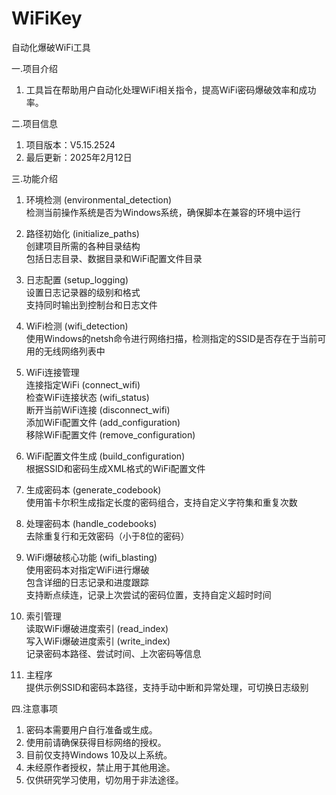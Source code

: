 # WiFiKey
自动化爆破WiFi工具

一.项目介绍
1. 工具旨在帮助用户自动化处理WiFi相关指令，提高WiFi密码爆破效率和成功率。

二.项目信息
1. 项目版本：V5.15.2524
2. 最后更新：2025年2月12日

三.功能介绍
1. 环境检测 (environmental_detection)<br>
检测当前操作系统是否为Windows系统，确保脚本在兼容的环境中运行

2. 路径初始化 (initialize_paths)<br>
创建项目所需的各种目录结构<br>
包括日志目录、数据目录和WiFi配置文件目录

3. 日志配置 (setup_logging)<br>
设置日志记录器的级别和格式<br>
支持同时输出到控制台和日志文件

4. WiFi检测 (wifi_detection)<br>
使用Windows的netsh命令进行网络扫描，检测指定的SSID是否存在于当前可用的无线网络列表中

5. WiFi连接管理<br>
连接指定WiFi (connect_wifi)<br>
检查WiFi连接状态 (wifi_status)<br>
断开当前WiFi连接 (disconnect_wifi)<br>
添加WiFi配置文件 (add_configuration)<br>
移除WiFi配置文件 (remove_configuration)

6. WiFi配置文件生成 (build_configuration)<br>
根据SSID和密码生成XML格式的WiFi配置文件

7. 生成密码本 (generate_codebook)<br>
使用笛卡尔积生成指定长度的密码组合，支持自定义字符集和重复次数

8. 处理密码本 (handle_codebooks)<br>
去除重复行和无效密码（小于8位的密码）

9. WiFi爆破核心功能 (wifi_blasting)<br>
使用密码本对指定WiFi进行爆破<br>
包含详细的日志记录和进度跟踪<br>
支持断点续连，记录上次尝试的密码位置，支持自定义超时时间

10. 索引管理<br>
读取WiFi爆破进度索引 (read_index)<br>
写入WiFi爆破进度索引 (write_index)<br>
记录密码本路径、尝试时间、上次密码等信息

10. 主程序<br>
提供示例SSID和密码本路径，支持手动中断和异常处理，可切换日志级别

四.注意事项
1. 密码本需要用户自行准备或生成。
2. 使用前请确保获得目标网络的授权。
3. 目前仅支持Windows 10及以上系统。
4. 未经原作者授权，禁止用于其他用途。
5. 仅供研究学习使用，切勿用于非法途径。
